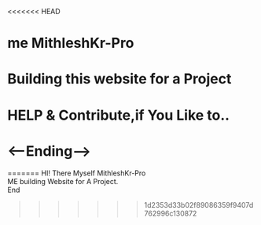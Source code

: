 <<<<<<< HEAD
# me MithleshKr-Pro
# Building this website for a Project
# HELP & Contribute,if You Like to..
# <--Ending-->
=======
HI! There Myself MithleshKr-Pro
<br>
ME building Website for A Project.
<br>
End
>>>>>>> 1d2353d33b02f89086359f9407d762996c130872
